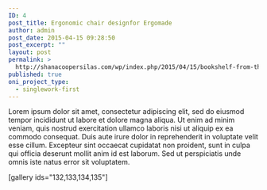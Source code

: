 ```yaml
---
ID: 4
post_title: Ergonomic chair designfor Ergomade
author: admin
post_date: 2015-04-15 09:28:50
post_excerpt: ""
layout: post
permalink: >
  http://shanacoopersilas.com/wp/index.php/2015/04/15/bookshelf-from-the-future/
published: true
oni_project_type:
  - singlework-first
---
```

Lorem ipsum dolor sit amet, consectetur adipiscing elit, sed do eiusmod tempor incididunt ut labore et dolore magna aliqua. Ut enim ad minim veniam, quis nostrud exercitation ullamco laboris nisi ut aliquip ex ea commodo consequat. Duis aute irure dolor in reprehenderit in voluptate velit esse cillum. Excepteur sint occaecat cupidatat non proident, sunt in culpa qui officia deserunt mollit anim id est laborum. Sed ut perspiciatis unde omnis iste natus error sit voluptatem.

[gallery ids="132,133,134,135"]